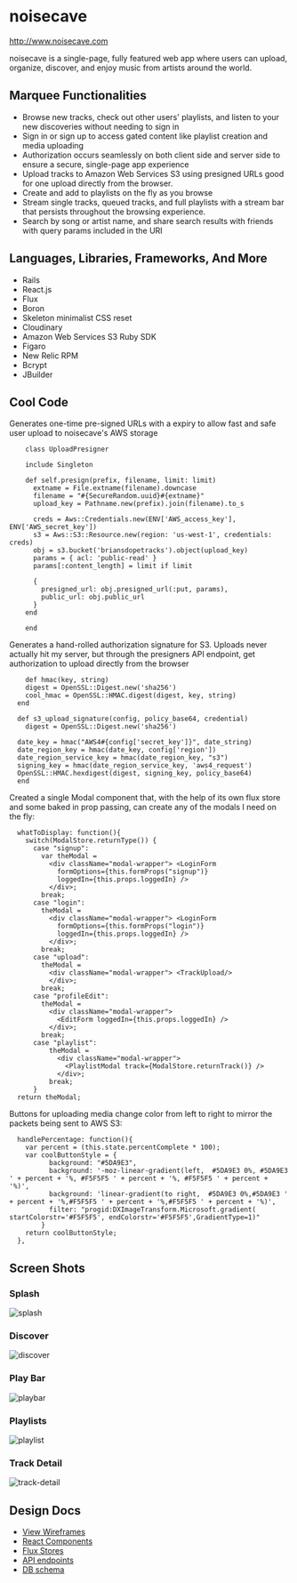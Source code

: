 # noisecave

http://www.noisecave.com

noisecave is a single-page, fully featured web app where users can upload, organize, discover, and enjoy music from artists around the world.

## Marquee Functionalities

* Browse new tracks, check out other users' playlists, and listen to your new discoveries without needing to sign in
* Sign in or sign up to access gated content like playlist creation and media uploading
* Authorization occurs seamlessly on both client side and server side to ensure a secure, single-page app experience
* Upload tracks to Amazon Web Services S3 using presigned URLs good for one upload directly from the browser.
* Create and add to playlists on the fly as you browse
* Stream single tracks, queued tracks, and full playlists with a stream bar that persists throughout the browsing experience.
* Search by song or artist name, and share search results with friends with query params included in the URI

## Languages, Libraries, Frameworks, And More

* Rails
* React.js
* Flux
* Boron
* Skeleton minimalist CSS reset
* Cloudinary
* Amazon Web Services S3 Ruby SDK
* Figaro
* New Relic RPM
* Bcrypt
* JBuilder

## Cool Code

Generates one-time pre-signed URLs with a expiry to allow fast and safe user upload to noisecave's AWS storage

```   
    class UploadPresigner

    include Singleton

    def self.presign(prefix, filename, limit: limit)
      extname = File.extname(filename).downcase
      filename = "#{SecureRandom.uuid}#{extname}"
      upload_key = Pathname.new(prefix).join(filename).to_s

      creds = Aws::Credentials.new(ENV['AWS_access_key'], ENV['AWS_secret_key'])
      s3 = Aws::S3::Resource.new(region: 'us-west-1', credentials: creds)
      obj = s3.bucket('briansdopetracks').object(upload_key)
      params = { acl: 'public-read' }
      params[:content_length] = limit if limit

      {
        presigned_url: obj.presigned_url(:put, params),
        public_url: obj.public_url
      }
    end

    end
```

Generates a hand-rolled authorization signature for S3. Uploads never actually hit my server,
but through the presigners API endpoint, get authorization to upload directly from the browser

```  
    def hmac(key, string)
    digest = OpenSSL::Digest.new('sha256')
    cool_hmac = OpenSSL::HMAC.digest(digest, key, string)
  end

  def s3_upload_signature(config, policy_base64, credential)
    digest = OpenSSL::Digest.new('sha256')

  date_key = hmac("AWS4#{config['secret_key']}", date_string)
  date_region_key = hmac(date_key, config['region'])
  date_region_service_key = hmac(date_region_key, "s3")
  signing_key = hmac(date_region_service_key, 'aws4_request')
  OpenSSL::HMAC.hexdigest(digest, signing_key, policy_base64)
  end
```

Created a single Modal component that, with the help of its own flux store and some baked in prop passing, can create any of the modals I need on the fly:

```  
  whatToDisplay: function(){
    switch(ModalStore.returnType()) {
      case "signup":
        var theModal =
          <div className="modal-wrapper"> <LoginForm
            formOptions={this.formProps("signup")}
            loggedIn={this.props.loggedIn} />
          </div>;
        break;
      case "login":
        theModal =
          <div className="modal-wrapper"> <LoginForm
            formOptions={this.formProps("login")}
            loggedIn={this.props.loggedIn} />
          </div>;
        break;
      case "upload":
        theModal =
          <div className="modal-wrapper"> <TrackUpload/>
          </div>;
        break;
      case "profileEdit":
        theModal =
          <div className="modal-wrapper">
            <EditForm loggedIn={this.props.loggedIn} />
          </div>;
        break;
      case "playlist":
          theModal =
            <div className="modal-wrapper">
              <PlaylistModal track={ModalStore.returnTrack()} />
            </div>;
          break;
      }
  return theModal;
```

Buttons for uploading media change color from left to right to mirror the packets being sent to AWS S3:

```   
  handlePercentage: function(){
    var percent = (this.state.percentComplete * 100);
    var coolButtonStyle = {
          background: "#5DA9E3",
          background: '-moz-linear-gradient(left,  #5DA9E3 0%, #5DA9E3 ' + percent + '%, #F5F5F5 ' + percent + '%, #F5F5F5 ' + percent + '%)',
          background: 'linear-gradient(to right,  #5DA9E3 0%,#5DA9E3 ' + percent + '%,#F5F5F5 ' + percent + '%,#F5F5F5 ' + percent + '%)',
          filter: "progid:DXImageTransform.Microsoft.gradient( startColorstr='#F5F5F5', endColorstr='#F5F5F5',GradientType=1)"
        }
    return coolButtonStyle;
  },
```


## Screen Shots

### Splash
![splash]

### Discover
![discover]

### Play Bar
![playbar]

### Playlists
![playlist]

### Track Detail
![track-detail]


[splash]: ./docs/screenshots/noisecave-splash.png
[discover]: ./docs/screenshots/noisecave-discover.png
[playbar]: ./docs/screenshots/noisecave-playbar-queue.png
[playlist]: ./docs/screenshots/noisecave-userplaylists.png
[track-detail]: ./docs/screenshots/noisecave-track-detail.png

## Design Docs
* [View Wireframes][views]
* [React Components][components]
* [Flux Stores][stores]
* [API endpoints][api-endpoints]
* [DB schema][schema]

[views]: ./docs/views.md
[components]: ./docs/components.md
[stores]: ./docs/stores.md
[api-endpoints]: ./docs/api-endpoints.md
[schema]: ./docs/schema.md

##
